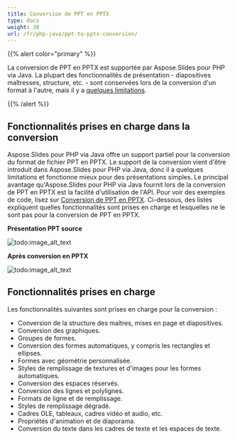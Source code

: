 ```yaml
---
title: Conversion de PPT en PPTX
type: docs
weight: 30
url: /fr/php-java/ppt-to-pptx-conversion/
---
```


{{% alert color="primary" %}} 

La conversion de PPT en PPTX est supportée par Aspose.Slides pour PHP via Java. La plupart des fonctionnalités de présentation - diapositives maîtresses, structure, etc. - sont conservées lors de la conversion d'un format à l'autre, mais il y a [quelques limitations](/slides/fr/php-java/ppt-to-pptx-conversion/).

{{% /alert %}} 
## **Fonctionnalités prises en charge dans la conversion**
Aspose.Slides pour PHP via Java offre un support partiel pour la conversion du format de fichier PPT en PPTX. Le support de la conversion vient d'être introduit dans Aspose.Slides pour PHP via Java, donc il a quelques limitations et fonctionne mieux pour des présentations simples. Le principal avantage qu'Aspose.Slides pour PHP via Java fournit lors de la conversion de PPT en PPTX est la facilité d'utilisation de l'API. Pour voir des exemples de code, lisez sur [Conversion de PPT en PPTX](). Ci-dessous, des listes expliquent quelles fonctionnalités sont prises en charge et lesquelles ne le sont pas pour la conversion de PPT en PPTX.

**Présentation PPT source**

![todo:image_alt_text](ppt-to-pptx-conversion_1.png)

**Après conversion en PPTX**

![todo:image_alt_text](ppt-to-pptx-conversion_2.png)

## **Fonctionnalités prises en charge**
Les fonctionnalités suivantes sont prises en charge pour la conversion :

- Conversion de la structure des maîtres, mises en page et diapositives.
- Conversion des graphiques.
- Groupes de formes.
- Conversion des formes automatiques, y compris les rectangles et ellipses.
- Formes avec géométrie personnalisée.
- Styles de remplissage de textures et d'images pour les formes automatiques.
- Conversion des espaces réservés.
- Conversion des lignes et polylignes.
- Formats de ligne et de remplissage.
- Styles de remplissage dégradé.
- Cadres OLE, tableaux, cadres vidéo et audio, etc.
- Propriétés d'animation et de diaporama.
- Conversion du texte dans les cadres de texte et les espaces de texte.